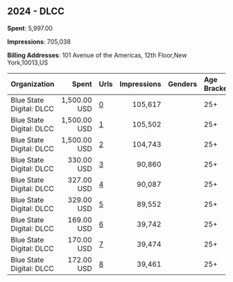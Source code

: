 ## 2024 - DLCC 
**Spent**: 5,997.00

**Impressions**: 705,038

**Billing Addresses**: 101 Avenue of the Americas, 12th Floor,New York,10013,US

|Organization|Spent|Urls|Impressions|Genders|Age Brackets|Country Codes|
|:---|---:|:---|---:|:---|:---|:---|
|Blue State Digital: DLCC|1,500.00 USD|[0](https://www.snap.com/political-ads/asset/3fcb18682d9645c4da0e84ff005bf62aae95a605c31ce2217c1259cb86700523?mediaType=mp4)|105,617||25+|united states|
|Blue State Digital: DLCC|1,500.00 USD|[1](https://www.snap.com/political-ads/asset/1572938fb98cef4a9926038d5ed247bcfa848b61b857260ea98e1dad477a56c5?mediaType=mp4)|105,502||25+|united states|
|Blue State Digital: DLCC|1,500.00 USD|[2](https://www.snap.com/political-ads/asset/0e507a604ebcf5883b124055530206a2f36c1a755903963490225db425176e1e?mediaType=mp4)|104,743||25+|united states|
|Blue State Digital: DLCC|330.00 USD|[3](https://www.snap.com/political-ads/asset/0e507a604ebcf5883b124055530206a2f36c1a755903963490225db425176e1e?mediaType=mp4)|90,860||25+|united states|
|Blue State Digital: DLCC|327.00 USD|[4](https://www.snap.com/political-ads/asset/1572938fb98cef4a9926038d5ed247bcfa848b61b857260ea98e1dad477a56c5?mediaType=mp4)|90,087||25+|united states|
|Blue State Digital: DLCC|329.00 USD|[5](https://www.snap.com/political-ads/asset/3fcb18682d9645c4da0e84ff005bf62aae95a605c31ce2217c1259cb86700523?mediaType=mp4)|89,552||25+|united states|
|Blue State Digital: DLCC|169.00 USD|[6](https://www.snap.com/political-ads/asset/1cfec8b9d15c1b42488fd2326ba1847765e03051d9cf66b6ac9a78664e2000a4?mediaType=jpg)|39,742||25+|united states|
|Blue State Digital: DLCC|170.00 USD|[7](https://www.snap.com/political-ads/asset/aa0a5af103801f99d321c74cf899c15bac546f21539ec75b5fa57b6b27eca077?mediaType=jpg)|39,474||25+|united states|
|Blue State Digital: DLCC|172.00 USD|[8](https://www.snap.com/political-ads/asset/a65fea73830b34309dd2608a0eca363f68b73407eed053e679e44cab436dec8a?mediaType=jpg)|39,461||25+|united states|
